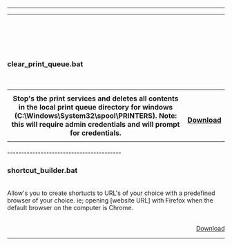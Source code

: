 
-----------------------------------------
-----------------------------------------
</br>
</br>
</br>



</br>
<h3> clear_print_queue.bat</h3>
</br>
<table>
  <tr>
    <th>
Stop's the print services and deletes all contents in the local print queue directory for windows (C:\Windows\System32\spool\PRINTERS). 
Note: this will require admin credentials and will prompt for credentials.
  </ht>
  <th>
</br>
</br>
<p align="right"><a href="https://minhaskamal.github.io/DownGit/#/home?url=https://github.com/chrisjbawden/scripts-programs/blob/master/Windows/empty_print_queue.bat">Download</a></p>
</br>
</th>
</tr>
</table>
-----------------------------------------
</br>
<h3>shortcut_builder.bat</h3>
</br>
Allow's you to create shortucts to URL's of your choice with a predefined browser of your choice. ie; opening [website URL] with Firefox when the default browser on the computer is Chrome.
</br>
</br>
<p align="right"><a href="https://minhaskamal.github.io/DownGit/#/home?url=https://github.com/chrisjbawden/scripts-programs/blob/master/Windows/shortcut_builder.bat">Download</a></p>

-----------------------------------------
